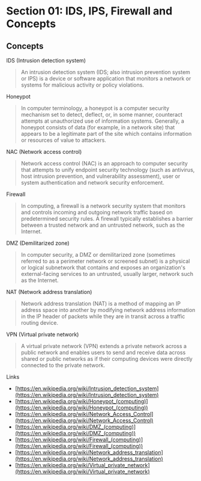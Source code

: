 # Section 01: IDS, IPS, Firewall and Concepts

## Concepts
IDS (Intrusion detection system)
> An intrusion detection system (IDS; also intrusion prevention system or IPS) is a device or software application that monitors a network or systems for malicious activity or policy violations.

Honeypot
> In computer terminology, a honeypot is a computer security mechanism set to detect, deflect, or, in some manner, counteract attempts at unauthorized use of information systems.
> Generally, a honeypot consists of data (for example, in a network site) that appears to be a legitimate part of the site which contains information or resources of value to attackers.

NAC (Network access control)
> Network access control (NAC) is an approach to computer security that attempts to unify endpoint security technology (such as antivirus, host intrusion prevention, and vulnerability assessment), user or system authentication and network security enforcement.

Firewall
> In computing, a firewall is a network security system that monitors and controls incoming and outgoing network traffic based on predetermined security rules.
> A firewall typically establishes a barrier between a trusted network and an untrusted network, such as the Internet.

DMZ (Demilitarized zone)
> In computer security, a DMZ or demilitarized zone (sometimes referred to as a perimeter network or screened subnet) is a physical or logical subnetwork that contains and exposes an organization's external-facing services to an untrusted, usually larger, network such as the Internet.

NAT (Network address translation)
> Network address translation (NAT) is a method of mapping an IP address space into another by modifying network address information in the IP header of packets while they are in transit across a traffic routing device.

VPN (Virtual private network)
> A virtual private network (VPN) extends a private network across a public network and enables users to send and receive data across shared or public networks as if their computing devices were directly connected to the private network.

Links
- [https://en.wikipedia.org/wiki/Intrusion_detection_system](https://en.wikipedia.org/wiki/Intrusion_detection_system)
- [https://en.wikipedia.org/wiki/Honeypot_(computing)](https://en.wikipedia.org/wiki/Honeypot_(computing))
- [https://en.wikipedia.org/wiki/Network_Access_Control](https://en.wikipedia.org/wiki/Network_Access_Control)
- [https://en.wikipedia.org/wiki/DMZ_(computing)](https://en.wikipedia.org/wiki/DMZ_(computing))
- [https://en.wikipedia.org/wiki/Firewall_(computing)](https://en.wikipedia.org/wiki/Firewall_(computing))
- [https://en.wikipedia.org/wiki/Network_address_translation](https://en.wikipedia.org/wiki/Network_address_translation)
- [https://en.wikipedia.org/wiki/Virtual_private_network](https://en.wikipedia.org/wiki/Virtual_private_network)
